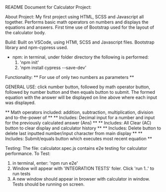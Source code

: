 README Document for Calculator Project:

About Project: My first project using HTML, SCSS and Javascript all together. Performs basic math operators on numbers and displays the equations and answers. First time use of Bootstrap used for the layout of the calculator body. 

Build: Built on VSCode, using HTMl, SCSS and Javascript files. Bootstrap library and npm-cypress used.
  - npm: in terminal, under folder directory the following is performed: 
    1. 'npm init'
    2. 'npm install cypress --save-dev'

Functionality:
** For use of only two numbers as parameters **

GENERAL USE: click number button, followed by math operator button, followed by number button and then equals button to submit. The formed equation with the answer will be displayed on line above where each input was displayed.

** Math operators included: addition, subtraction, multiplication, division and to-the-power of **
** Includes: Decimal input for a number and input for the previously calculated answer (Ans) **
** Includes: All Clear (AC) button to clear display and calculator history **
** Includes: Delete button to delete last inputted number/input character from main display **
** Includes: Submit/equals button which executes most recent equation **

Testing: The file: calculator.spec.js contains e2e testing for calculator performance.
To Test:
1. in terminal, enter: 'npm run e2e'
2. Window will appear with 'INTEGRATION TESTS' foler. Click 'run 1..' to run tests
3. A new window should appear in browser with calculator in window. Tests should be running on screen.



